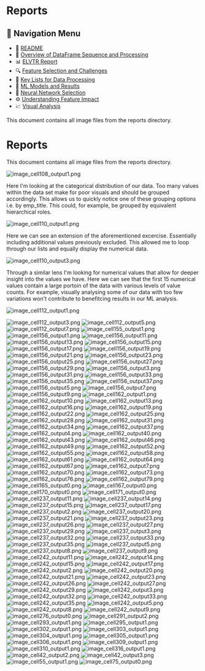 # Reports

## 🔗 Navigation Menu

- 📘 [README](https://github.com/Wattysaid/dsif-git-main-project/blob/main/README.md)
- 📄 [Overview of DataFrame Sequence and Processing](https://github.com/Wattysaid/dsif-git-main-project/blob/main/DataFrame_Sequence_and_Processing_Overview.md)
- 📊 [ELVTR Report](https://github.com/Wattysaid/dsif-git-main-project/blob/main/ELVTR_report.md)
- 🔍 [Feature Selection and Challenges](https://github.com/Wattysaid/dsif-git-main-project/blob/main/Feature_selection_and_challenges.md)
- 📑 [Key Lists for Data Processing](https://github.com/Wattysaid/dsif-git-main-project/blob/main/Key_Lists_for_Data_Processing.md)
- 🤖 [ML Models and Results](https://github.com/Wattysaid/dsif-git-main-project/blob/main/ML_models_and_results.md)
- 🧠 [Neural Network Selection](https://github.com/Wattysaid/dsif-git-main-project/blob/main/Neural_Network_selection.md)
- ⚙️ [Understanding Feature Impact](https://github.com/Wattysaid/dsif-git-main-project/blob/main/Understanding_feature_impact.md)
- 📈 [Visual Analysis](https://github.com/Wattysaid/dsif-git-main-project/blob/main/Visual_Analysis.md)

This document contains all image files from the reports directory.

# Reports

This document contains all image files from the reports directory.

![image_cell108_output1.png](https://raw.githubusercontent.com/Wattysaid/dsif-git-main-project/main/elvtr_main_project/reports/image_cell108_output1.png)

Here I'm looking at the categorical distribution of our data. Too many values within the data set make for poor visuals and should be grouped accordingly. This allows us to quickly notice one of these grouping options i.e. by emp_title. This could, for example, be grouped by equivalent hierarchical roles.

![image_cell110_output1.png](https://raw.githubusercontent.com/Wattysaid/dsif-git-main-project/main/elvtr_main_project/reports/image_cell110_output1.png)

Here we can see an extension of the aforementioned excercise. Essentially including additional values previously excluded. This allowed me to loop through our lists and equally display the numerical data.

![image_cell110_output3.png](https://raw.githubusercontent.com/Wattysaid/dsif-git-main-project/main/elvtr_main_project/reports/image_cell110_output3.png)

Through a similar lens I'm looking for numerical values that allow for deeper insight into the values we have. Here we can see that the first 15 numerical values contain a large portoin of the data with various levels of value counts. For example, visually analysing some of our data with too few variations won't contribute to benefitcing results in our ML analysis.

![image_cell112_output1.png](https://raw.githubusercontent.com/Wattysaid/dsif-git-main-project/main/elvtr_main_project/reports/image_cell112_output1.png)



![image_cell112_output3.png](https://raw.githubusercontent.com/Wattysaid/dsif-git-main-project/main/elvtr_main_project/reports/image_cell112_output3.png)
![image_cell112_output5.png](https://raw.githubusercontent.com/Wattysaid/dsif-git-main-project/main/elvtr_main_project/reports/image_cell112_output5.png)
![image_cell112_output7.png](https://raw.githubusercontent.com/Wattysaid/dsif-git-main-project/main/elvtr_main_project/reports/image_cell112_output7.png)
![image_cell155_output1.png](https://raw.githubusercontent.com/Wattysaid/dsif-git-main-project/main/elvtr_main_project/reports/image_cell155_output1.png)
![image_cell156_output1.png](https://raw.githubusercontent.com/Wattysaid/dsif-git-main-project/main/elvtr_main_project/reports/image_cell156_output1.png)
![image_cell156_output11.png](https://raw.githubusercontent.com/Wattysaid/dsif-git-main-project/main/elvtr_main_project/reports/image_cell156_output11.png)
![image_cell156_output13.png](https://raw.githubusercontent.com/Wattysaid/dsif-git-main-project/main/elvtr_main_project/reports/image_cell156_output13.png)
![image_cell156_output15.png](https://raw.githubusercontent.com/Wattysaid/dsif-git-main-project/main/elvtr_main_project/reports/image_cell156_output15.png)
![image_cell156_output17.png](https://raw.githubusercontent.com/Wattysaid/dsif-git-main-project/main/elvtr_main_project/reports/image_cell156_output17.png)
![image_cell156_output19.png](https://raw.githubusercontent.com/Wattysaid/dsif-git-main-project/main/elvtr_main_project/reports/image_cell156_output19.png)
![image_cell156_output21.png](https://raw.githubusercontent.com/Wattysaid/dsif-git-main-project/main/elvtr_main_project/reports/image_cell156_output21.png)
![image_cell156_output23.png](https://raw.githubusercontent.com/Wattysaid/dsif-git-main-project/main/elvtr_main_project/reports/image_cell156_output23.png)
![image_cell156_output25.png](https://raw.githubusercontent.com/Wattysaid/dsif-git-main-project/main/elvtr_main_project/reports/image_cell156_output25.png)
![image_cell156_output27.png](https://raw.githubusercontent.com/Wattysaid/dsif-git-main-project/main/elvtr_main_project/reports/image_cell156_output27.png)
![image_cell156_output29.png](https://raw.githubusercontent.com/Wattysaid/dsif-git-main-project/main/elvtr_main_project/reports/image_cell156_output29.png)
![image_cell156_output3.png](https://raw.githubusercontent.com/Wattysaid/dsif-git-main-project/main/elvtr_main_project/reports/image_cell156_output3.png)
![image_cell156_output31.png](https://raw.githubusercontent.com/Wattysaid/dsif-git-main-project/main/elvtr_main_project/reports/image_cell156_output31.png)
![image_cell156_output33.png](https://raw.githubusercontent.com/Wattysaid/dsif-git-main-project/main/elvtr_main_project/reports/image_cell156_output33.png)
![image_cell156_output35.png](https://raw.githubusercontent.com/Wattysaid/dsif-git-main-project/main/elvtr_main_project/reports/image_cell156_output35.png)
![image_cell156_output37.png](https://raw.githubusercontent.com/Wattysaid/dsif-git-main-project/main/elvtr_main_project/reports/image_cell156_output37.png)
![image_cell156_output5.png](https://raw.githubusercontent.com/Wattysaid/dsif-git-main-project/main/elvtr_main_project/reports/image_cell156_output5.png)
![image_cell156_output7.png](https://raw.githubusercontent.com/Wattysaid/dsif-git-main-project/main/elvtr_main_project/reports/image_cell156_output7.png)
![image_cell156_output9.png](https://raw.githubusercontent.com/Wattysaid/dsif-git-main-project/main/elvtr_main_project/reports/image_cell156_output9.png)
![image_cell162_output1.png](https://raw.githubusercontent.com/Wattysaid/dsif-git-main-project/main/elvtr_main_project/reports/image_cell162_output1.png)
![image_cell162_output10.png](https://raw.githubusercontent.com/Wattysaid/dsif-git-main-project/main/elvtr_main_project/reports/image_cell162_output10.png)
![image_cell162_output13.png](https://raw.githubusercontent.com/Wattysaid/dsif-git-main-project/main/elvtr_main_project/reports/image_cell162_output13.png)
![image_cell162_output16.png](https://raw.githubusercontent.com/Wattysaid/dsif-git-main-project/main/elvtr_main_project/reports/image_cell162_output16.png)
![image_cell162_output19.png](https://raw.githubusercontent.com/Wattysaid/dsif-git-main-project/main/elvtr_main_project/reports/image_cell162_output19.png)
![image_cell162_output22.png](https://raw.githubusercontent.com/Wattysaid/dsif-git-main-project/main/elvtr_main_project/reports/image_cell162_output22.png)
![image_cell162_output25.png](https://raw.githubusercontent.com/Wattysaid/dsif-git-main-project/main/elvtr_main_project/reports/image_cell162_output25.png)
![image_cell162_output28.png](https://raw.githubusercontent.com/Wattysaid/dsif-git-main-project/main/elvtr_main_project/reports/image_cell162_output28.png)
![image_cell162_output31.png](https://raw.githubusercontent.com/Wattysaid/dsif-git-main-project/main/elvtr_main_project/reports/image_cell162_output31.png)
![image_cell162_output34.png](https://raw.githubusercontent.com/Wattysaid/dsif-git-main-project/main/elvtr_main_project/reports/image_cell162_output34.png)
![image_cell162_output37.png](https://raw.githubusercontent.com/Wattysaid/dsif-git-main-project/main/elvtr_main_project/reports/image_cell162_output37.png)
![image_cell162_output4.png](https://raw.githubusercontent.com/Wattysaid/dsif-git-main-project/main/elvtr_main_project/reports/image_cell162_output4.png)
![image_cell162_output40.png](https://raw.githubusercontent.com/Wattysaid/dsif-git-main-project/main/elvtr_main_project/reports/image_cell162_output40.png)
![image_cell162_output43.png](https://raw.githubusercontent.com/Wattysaid/dsif-git-main-project/main/elvtr_main_project/reports/image_cell162_output43.png)
![image_cell162_output46.png](https://raw.githubusercontent.com/Wattysaid/dsif-git-main-project/main/elvtr_main_project/reports/image_cell162_output46.png)
![image_cell162_output49.png](https://raw.githubusercontent.com/Wattysaid/dsif-git-main-project/main/elvtr_main_project/reports/image_cell162_output49.png)
![image_cell162_output52.png](https://raw.githubusercontent.com/Wattysaid/dsif-git-main-project/main/elvtr_main_project/reports/image_cell162_output52.png)
![image_cell162_output55.png](https://raw.githubusercontent.com/Wattysaid/dsif-git-main-project/main/elvtr_main_project/reports/image_cell162_output55.png)
![image_cell162_output58.png](https://raw.githubusercontent.com/Wattysaid/dsif-git-main-project/main/elvtr_main_project/reports/image_cell162_output58.png)
![image_cell162_output61.png](https://raw.githubusercontent.com/Wattysaid/dsif-git-main-project/main/elvtr_main_project/reports/image_cell162_output61.png)
![image_cell162_output64.png](https://raw.githubusercontent.com/Wattysaid/dsif-git-main-project/main/elvtr_main_project/reports/image_cell162_output64.png)
![image_cell162_output67.png](https://raw.githubusercontent.com/Wattysaid/dsif-git-main-project/main/elvtr_main_project/reports/image_cell162_output67.png)
![image_cell162_output7.png](https://raw.githubusercontent.com/Wattysaid/dsif-git-main-project/main/elvtr_main_project/reports/image_cell162_output7.png)
![image_cell162_output70.png](https://raw.githubusercontent.com/Wattysaid/dsif-git-main-project/main/elvtr_main_project/reports/image_cell162_output70.png)
![image_cell162_output73.png](https://raw.githubusercontent.com/Wattysaid/dsif-git-main-project/main/elvtr_main_project/reports/image_cell162_output73.png)
![image_cell162_output76.png](https://raw.githubusercontent.com/Wattysaid/dsif-git-main-project/main/elvtr_main_project/reports/image_cell162_output76.png)
![image_cell162_output79.png](https://raw.githubusercontent.com/Wattysaid/dsif-git-main-project/main/elvtr_main_project/reports/image_cell162_output79.png)
![image_cell165_output0.png](https://raw.githubusercontent.com/Wattysaid/dsif-git-main-project/main/elvtr_main_project/reports/image_cell165_output0.png)
![image_cell167_output0.png](https://raw.githubusercontent.com/Wattysaid/dsif-git-main-project/main/elvtr_main_project/reports/image_cell167_output0.png)
![image_cell170_output0.png](https://raw.githubusercontent.com/Wattysaid/dsif-git-main-project/main/elvtr_main_project/reports/image_cell170_output0.png)
![image_cell171_output0.png](https://raw.githubusercontent.com/Wattysaid/dsif-git-main-project/main/elvtr_main_project/reports/image_cell171_output0.png)
![image_cell237_output11.png](https://raw.githubusercontent.com/Wattysaid/dsif-git-main-project/main/elvtr_main_project/reports/image_cell237_output11.png)
![image_cell237_output14.png](https://raw.githubusercontent.com/Wattysaid/dsif-git-main-project/main/elvtr_main_project/reports/image_cell237_output14.png)
![image_cell237_output15.png](https://raw.githubusercontent.com/Wattysaid/dsif-git-main-project/main/elvtr_main_project/reports/image_cell237_output15.png)
![image_cell237_output17.png](https://raw.githubusercontent.com/Wattysaid/dsif-git-main-project/main/elvtr_main_project/reports/image_cell237_output17.png)
![image_cell237_output2.png](https://raw.githubusercontent.com/Wattysaid/dsif-git-main-project/main/elvtr_main_project/reports/image_cell237_output2.png)
![image_cell237_output20.png](https://raw.githubusercontent.com/Wattysaid/dsif-git-main-project/main/elvtr_main_project/reports/image_cell237_output20.png)
![image_cell237_output21.png](https://raw.githubusercontent.com/Wattysaid/dsif-git-main-project/main/elvtr_main_project/reports/image_cell237_output21.png)
![image_cell237_output23.png](https://raw.githubusercontent.com/Wattysaid/dsif-git-main-project/main/elvtr_main_project/reports/image_cell237_output23.png)
![image_cell237_output26.png](https://raw.githubusercontent.com/Wattysaid/dsif-git-main-project/main/elvtr_main_project/reports/image_cell237_output26.png)
![image_cell237_output27.png](https://raw.githubusercontent.com/Wattysaid/dsif-git-main-project/main/elvtr_main_project/reports/image_cell237_output27.png)
![image_cell237_output29.png](https://raw.githubusercontent.com/Wattysaid/dsif-git-main-project/main/elvtr_main_project/reports/image_cell237_output29.png)
![image_cell237_output3.png](https://raw.githubusercontent.com/Wattysaid/dsif-git-main-project/main/elvtr_main_project/reports/image_cell237_output3.png)
![image_cell237_output32.png](https://raw.githubusercontent.com/Wattysaid/dsif-git-main-project/main/elvtr_main_project/reports/image_cell237_output32.png)
![image_cell237_output33.png](https://raw.githubusercontent.com/Wattysaid/dsif-git-main-project/main/elvtr_main_project/reports/image_cell237_output33.png)
![image_cell237_output35.png](https://raw.githubusercontent.com/Wattysaid/dsif-git-main-project/main/elvtr_main_project/reports/image_cell237_output35.png)
![image_cell237_output5.png](https://raw.githubusercontent.com/Wattysaid/dsif-git-main-project/main/elvtr_main_project/reports/image_cell237_output5.png)
![image_cell237_output8.png](https://raw.githubusercontent.com/Wattysaid/dsif-git-main-project/main/elvtr_main_project/reports/image_cell237_output8.png)
![image_cell237_output9.png](https://raw.githubusercontent.com/Wattysaid/dsif-git-main-project/main/elvtr_main_project/reports/image_cell237_output9.png)
![image_cell242_output11.png](https://raw.githubusercontent.com/Wattysaid/dsif-git-main-project/main/elvtr_main_project/reports/image_cell242_output11.png)
![image_cell242_output14.png](https://raw.githubusercontent.com/Wattysaid/dsif-git-main-project/main/elvtr_main_project/reports/image_cell242_output14.png)
![image_cell242_output15.png](https://raw.githubusercontent.com/Wattysaid/dsif-git-main-project/main/elvtr_main_project/reports/image_cell242_output15.png)
![image_cell242_output17.png](https://raw.githubusercontent.com/Wattysaid/dsif-git-main-project/main/elvtr_main_project/reports/image_cell242_output17.png)
![image_cell242_output2.png](https://raw.githubusercontent.com/Wattysaid/dsif-git-main-project/main/elvtr_main_project/reports/image_cell242_output2.png)
![image_cell242_output20.png](https://raw.githubusercontent.com/Wattysaid/dsif-git-main-project/main/elvtr_main_project/reports/image_cell242_output20.png)
![image_cell242_output21.png](https://raw.githubusercontent.com/Wattysaid/dsif-git-main-project/main/elvtr_main_project/reports/image_cell242_output21.png)
![image_cell242_output23.png](https://raw.githubusercontent.com/Wattysaid/dsif-git-main-project/main/elvtr_main_project/reports/image_cell242_output23.png)
![image_cell242_output26.png](https://raw.githubusercontent.com/Wattysaid/dsif-git-main-project/main/elvtr_main_project/reports/image_cell242_output26.png)
![image_cell242_output27.png](https://raw.githubusercontent.com/Wattysaid/dsif-git-main-project/main/elvtr_main_project/reports/image_cell242_output27.png)
![image_cell242_output29.png](https://raw.githubusercontent.com/Wattysaid/dsif-git-main-project/main/elvtr_main_project/reports/image_cell242_output29.png)
![image_cell242_output3.png](https://raw.githubusercontent.com/Wattysaid/dsif-git-main-project/main/elvtr_main_project/reports/image_cell242_output3.png)
![image_cell242_output32.png](https://raw.githubusercontent.com/Wattysaid/dsif-git-main-project/main/elvtr_main_project/reports/image_cell242_output32.png)
![image_cell242_output33.png](https://raw.githubusercontent.com/Wattysaid/dsif-git-main-project/main/elvtr_main_project/reports/image_cell242_output33.png)
![image_cell242_output35.png](https://raw.githubusercontent.com/Wattysaid/dsif-git-main-project/main/elvtr_main_project/reports/image_cell242_output35.png)
![image_cell242_output5.png](https://raw.githubusercontent.com/Wattysaid/dsif-git-main-project/main/elvtr_main_project/reports/image_cell242_output5.png)
![image_cell242_output8.png](https://raw.githubusercontent.com/Wattysaid/dsif-git-main-project/main/elvtr_main_project/reports/image_cell242_output8.png)
![image_cell242_output9.png](https://raw.githubusercontent.com/Wattysaid/dsif-git-main-project/main/elvtr_main_project/reports/image_cell242_output9.png)
![image_cell276_output0.png](https://raw.githubusercontent.com/Wattysaid/dsif-git-main-project/main/elvtr_main_project/reports/image_cell276_output0.png)
![image_cell291_output2.png](https://raw.githubusercontent.com/Wattysaid/dsif-git-main-project/main/elvtr_main_project/reports/image_cell291_output2.png)
![image_cell293_output1.png](https://raw.githubusercontent.com/Wattysaid/dsif-git-main-project/main/elvtr_main_project/reports/image_cell293_output1.png)
![image_cell295_output1.png](https://raw.githubusercontent.com/Wattysaid/dsif-git-main-project/main/elvtr_main_project/reports/image_cell295_output1.png)
![image_cell302_output1.png](https://raw.githubusercontent.com/Wattysaid/dsif-git-main-project/main/elvtr_main_project/reports/image_cell302_output1.png)
![image_cell303_output1.png](https://raw.githubusercontent.com/Wattysaid/dsif-git-main-project/main/elvtr_main_project/reports/image_cell303_output1.png)
![image_cell304_output1.png](https://raw.githubusercontent.com/Wattysaid/dsif-git-main-project/main/elvtr_main_project/reports/image_cell304_output1.png)
![image_cell305_output1.png](https://raw.githubusercontent.com/Wattysaid/dsif-git-main-project/main/elvtr_main_project/reports/image_cell305_output1.png)
![image_cell306_output1.png](https://raw.githubusercontent.com/Wattysaid/dsif-git-main-project/main/elvtr_main_project/reports/image_cell306_output1.png)
![image_cell309_output1.png](https://raw.githubusercontent.com/Wattysaid/dsif-git-main-project/main/elvtr_main_project/reports/image_cell309_output1.png)
![image_cell310_output1.png](https://raw.githubusercontent.com/Wattysaid/dsif-git-main-project/main/elvtr_main_project/reports/image_cell310_output1.png)
![image_cell316_output1.png](https://raw.githubusercontent.com/Wattysaid/dsif-git-main-project/main/elvtr_main_project/reports/image_cell316_output1.png)
![image_cell42_output2.png](https://raw.githubusercontent.com/Wattysaid/dsif-git-main-project/main/elvtr_main_project/reports/image_cell42_output2.png)
![image_cell42_output3.png](https://raw.githubusercontent.com/Wattysaid/dsif-git-main-project/main/elvtr_main_project/reports/image_cell42_output3.png)
![image_cell55_output1.png](https://raw.githubusercontent.com/Wattysaid/dsif-git-main-project/main/elvtr_main_project/reports/image_cell55_output1.png)
![image_cell75_output0.png](https://raw.githubusercontent.com/Wattysaid/dsif-git-main-project/main/elvtr_main_project/reports/image_cell75_output0.png)
